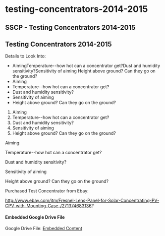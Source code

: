 # testing-concentrators-2014-2015

## SSCP - Testing Concentrators 2014-2015

## Testing Concentrators 2014-2015

Details to Look Into:

* AimingTemperature--how hot can a concentrator get?Dust and humidity sensitivity?Sensitivity of aiming Height above ground? Can they go on the ground?
* Aiming
* Temperature--how hot can a concentrator get?
* Dust and humidity sensitivity?
* Sensitivity of aiming&#x20;
* Height above ground? Can they go on the ground?

1. Aiming
2. Temperature--how hot can a concentrator get?
3. Dust and humidity sensitivity?
4. Sensitivity of aiming&#x20;
5. Height above ground? Can they go on the ground?

Aiming

Temperature--how hot can a concentrator get?

Dust and humidity sensitivity?

Sensitivity of aiming&#x20;

Height above ground? Can they go on the ground?

Purchased Test Concentrator from Ebay:

http://www.ebay.com/itm/Fresnel-Lens-Panel-for-Solar-Concentrating-PV-CPV-with-Mounting-Case-/271374683136?

#### Embedded Google Drive File

Google Drive File: [Embedded Content](https://drive.google.com/embeddedfolderview?id=1Lki2KhF_QWiQhfU9W-F5mwJiPewtsoZu#list)
